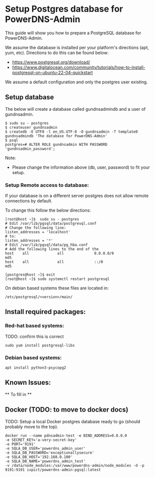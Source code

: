 # Setup Postgres database for PowerDNS-Admin

This guide will show you how to prepare a PostgreSQL database for PowerDNS-Admin.

We assume the database is installed per your platform's directions (apt, yum, etc). Directions to do this can be found below:

- https://www.postgresql.org/download/
- https://www.digitalocean.com/community/tutorials/how-to-install-postgresql-on-ubuntu-22-04-quickstart

We assume a default configuration and only the postgres user existing.

## Setup database
The below will create a database called gundnsadmindb and a user of gundnsadmin.

```
$ sudo su - postgres
$ createuser gundnsadmin
$ createdb -E UTF8 -l en_US.UTF-8 -O gundnsadmin -T template0 gundnsadmindb 'The database for PowerDNS-Admin'
$ psql
postgres=# ALTER ROLE gundnsadmin WITH PASSWORD 'gundnsadmin_password';
```

Note:
- Please change the information above (db, user, password) to fit your setup.

### Setup Remote access to database:
If your database is on a different server postgres does not allow remote connections by default.

To change this follow the below directions:
```
[root@host ~]$  sudo su - postgres
# Edit /var/lib/pgsql/data/postgresql.conf
# Change the following line:
listen_addresses = 'localhost'
# to:
listen_addresses = '*'
# Edit /var/lib/pgsql/data/pg_hba.conf
# Add the following lines to the end of the 
host    all             all              0.0.0.0/0                       md5
host    all             all              ::/0                            md5

[postgres@host ~]$ exit
[root@host ~]$ sudo systemctl restart postgresql
```

On debian based systems these files are located in:
```
/etc/postgresql/<version>/main/
```

## Install required packages:
### Red-hat based systems:
TODO: confirm this is correct
```
sudo yum install postgresql-libs
```

### Debian based systems:
```
apt install python3-psycopg2
```

## Known Issues:

** To fill in **


## Docker (TODO: to move to docker docs)
TODO: Setup a local Docker postgres database ready to go (should probably move to the top).
```
docker run --name pdnsadmin-test -e BIND_ADDRESS=0.0.0.0 
-e SECRET_KEY='a-very-secret-key' 
-e PORT='9191' 
-e SQLA_DB_USER='powerdns_admin_user' 
-e SQLA_DB_PASSWORD='exceptionallysecure' 
-e SQLA_DB_HOST='192.168.0.100' 
-e SQLA_DB_NAME='powerdns_admin_test' 
-v /data/node_modules:/var/www/powerdns-admin/node_modules -d -p 9191:9191 ixpict/powerdns-admin-pgsql:latest
```
